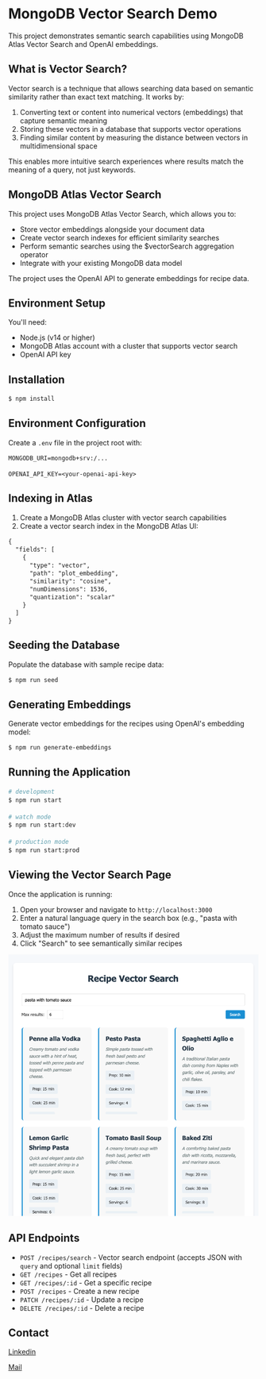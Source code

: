 # MongoDB Vector Search Demo

This project demonstrates semantic search capabilities using MongoDB Atlas Vector Search and OpenAI embeddings.

## What is Vector Search?

Vector search is a technique that allows searching data based on semantic similarity rather than exact text matching. It works by:

1. Converting text or content into numerical vectors (embeddings) that capture semantic meaning
2. Storing these vectors in a database that supports vector operations
3. Finding similar content by measuring the distance between vectors in multidimensional space

This enables more intuitive search experiences where results match the meaning of a query, not just keywords.

## MongoDB Atlas Vector Search

This project uses MongoDB Atlas Vector Search, which allows you to:

- Store vector embeddings alongside your document data
- Create vector search indexes for efficient similarity searches
- Perform semantic searches using the $vectorSearch aggregation operator
- Integrate with your existing MongoDB data model

The project uses the OpenAI API to generate embeddings for recipe data.

## Environment Setup

You'll need:

- Node.js (v14 or higher)
- MongoDB Atlas account with a cluster that supports vector search
- OpenAI API key

## Installation

```bash
$ npm install
```

## Environment Configuration

Create a `.env` file in the project root with:

```
MONGODB_URI=mongodb+srv:/...

OPENAI_API_KEY=<your-openai-api-key>
```

## Indexing in Atlas

1. Create a MongoDB Atlas cluster with vector search capabilities
2. Create a vector search index in the MongoDB Atlas UI:

```
{
  "fields": [
    {
      "type": "vector",
      "path": "plot_embedding",
      "similarity": "cosine",
      "numDimensions": 1536,
      "quantization": "scalar"
    }
  ]
}
```

## Seeding the Database

Populate the database with sample recipe data:

```bash
$ npm run seed
```

## Generating Embeddings

Generate vector embeddings for the recipes using OpenAI's embedding model:

```bash
$ npm run generate-embeddings
```

## Running the Application

```bash
# development
$ npm run start

# watch mode
$ npm run start:dev

# production mode
$ npm run start:prod
```

## Viewing the Vector Search Page

Once the application is running:

1. Open your browser and navigate to `http://localhost:3000`
2. Enter a natural language query in the search box (e.g., "pasta with tomato sauce")
3. Adjust the maximum number of results if desired
4. Click "Search" to see semantically similar recipes

<img src="/public/ui-example.png" alt="Vector Search">

## API Endpoints

- `POST /recipes/search` - Vector search endpoint (accepts JSON with `query` and optional `limit` fields)
- `GET /recipes` - Get all recipes
- `GET /recipes/:id` - Get a specific recipe
- `POST /recipes` - Create a new recipe
- `PATCH /recipes/:id` - Update a recipe
- `DELETE /recipes/:id` - Delete a recipe

## Contact

[Linkedin](https://www.linkedin.com/in/ahmetcanturan)

[Mail](mailto:ahmetcanturan.dev@gmail.com)
